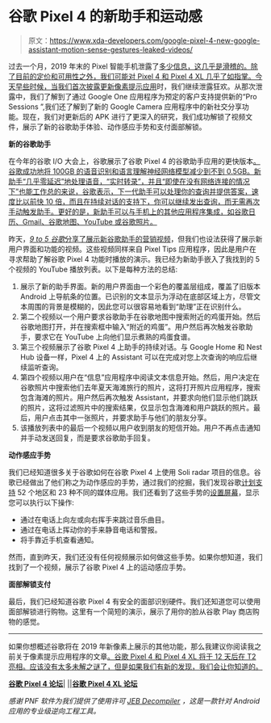 # 谷歌 Pixel 4 的新助手和运动感

> 原文：<https://www.xda-developers.com/google-pixel-4-new-google-assistant-motion-sense-gestures-leaked-videos/>

过去一个月，2019 年末的 Pixel 智能手机泄露了[多少信息，这几乎是滑稽的。除了目前的定价和可用性之外，我们可能对 Pixel 4 和 Pixel 4 XL 几乎了如指掌。今天早些时候，当我们首次披露](https://www.xda-developers.com/tag/google-pixel4/)[更新像素提示应用](https://www.xda-developers.com/google-pixel-4-tips-pro-sessions-google-one-social-share-google-camera/)时，我们继续泄露狂欢。从那次泄露中，我们了解到了通过 Google One 应用程序为预定的客户支持提供新的“Pro Sessions ”,我们还了解到了新的 Google Camera 应用程序中的新社交分享功能。现在，我们对更新后的 APK 进行了更深入的研究，我们成功解锁了视频文件，展示了新的谷歌助手体验、动作感应手势和支付面部解锁。

**新的谷歌助手**

在今年的谷歌 I/O 大会上，谷歌展示了谷歌 Pixel 4 的谷歌助手应用的更快版本[。谷歌成功地将 100GB 的语音识别和语言理解神经网络模型减少到不到 0.5GB。新助手“几乎零延迟”地处理语音，“实时转录”，并且“即使在没有网络连接的情况下”也能工作总的来说，谷歌表示，下一代助手可以处理你的查询并提供答案，速度比以前快 10 倍，而且在持续对话的支持下，你可以继续发出查询，而无需再次手动触发助手。更好的是，新助手可以与手机上的其他应用程序集成，如谷歌日历、Gmail、谷歌地图、YouTube 或谷歌照片。](https://www.xda-developers.com/google-pixel-4-faster-google-assistant/)

昨天，[*9 to 5 谷歌*分享了展示新谷歌助手的营销视频](https://www.xda-developers.com/pixel-4-next-gen-google-assistant-motion-sense-gestures/)，但我们也设法获得了展示新用户界面和功能的视频。这些视频同样来自 Pixel Tips 应用程序，因此是用户在寻求帮助了解谷歌 Pixel 4 功能时播放的演示。我已经为新助手嵌入了我找到的 5 个视频的 YouTube 播放列表。以下是每种方法的总结:

1.  展示了新的助手界面。新的用户界面由一个彩色的覆盖层组成，覆盖了旧版本 Android 上导航条的位置。已识别的文本显示为浮动在底部区域上方，尽管文本周围的背景是模糊的，因此您可以很容易地看到“助理”正在识别什么。
2.  第二个视频以一个用户要求谷歌助手在谷歌地图中搜索附近的鸡蛋开始。然后谷歌地图打开，并在搜索框中输入“附近的鸡蛋”。用户然后再次触发谷歌助手，要求它在 YouTube 上向他们显示煮熟的鸡蛋食谱。
3.  第三个视频展示了谷歌 Pixel 4 上助手的持续对话。与 Google Home 和 Nest Hub 设备一样，Pixel 4 上的 Assistant 可以在完成对您上次查询的响应后继续监听查询。
4.  第四个视频以用户在“信息”应用程序中阅读文本信息开始。然后，用户决定在谷歌照片中搜索他们去年夏天海滩旅行的照片，这将打开照片应用程序，搜索包含海滩的照片。用户然后再次触发 Assistant，并要求向他们显示他们跳跃的照片，这将过滤照片中的搜索结果，仅显示包含海滩和用户跳跃的照片。最后，用户点击其中一张照片，并要求助手与他们的朋友分享。
5.  该播放列表中的最后一个视频以用户收到朋友的短信开始。用户不再点击通知并手动发送回复，而是要求谷歌助手回复。

**动作感应手势**

我们已经知道很多关于谷歌如何在谷歌 Pixel 4 上使用 Soli radar 项目的信息。谷歌已经做出了他们称之为动作感应的手势，通过我们的挖掘，我们发现谷歌[计划支持](https://www.xda-developers.com/google-pixel-4-motion-sense-list-countries-supported-apps/) 52 个地区和 23 种不同的媒体应用。我们还看到了这些手势的[设置屏幕](https://www.xda-developers.com/google-pixel-4-motion-sense-gestures-leak/)，显示您可以执行以下操作:

*   通过在电话上向左或向右挥手来跳过音乐曲目。
*   通过在电话上挥动你的手来静音电话和警报。
*   将手靠近手机查看通知。

然而，直到昨天，我们还没有任何视频展示如何做这些手势。如果你想知道，我们找到了一个视频，展示了谷歌 Pixel 4 上的运动感应手势。

**面部解锁支付**

最后，我们已经知道谷歌 Pixel 4 有安全的面部识别硬件。我们还知道您可以使用面部解锁进行购物。这里有一个简短的演示，展示了用你的脸从谷歌 Play 商店购物的感觉。

* * *

如果你想概述谷歌将在 2019 年新像素上展示的其他功能，那么我建议你阅读我之前关于像素提示应用程序的文章[。谷歌 Pixel 4 和 Pixel 4 XL 将于 12 天后在 T2 亮相。应该没有太多未解之谜了，但是如果我们有新的发现，我们会让你知道的。](https://www.xda-developers.com/google-pixel-4-tips-pro-sessions-google-one-social-share-google-camera/)

[**谷歌 Pixel 4 论坛**](https://forum.xda-developers.com/pixel-4)| |[|**谷歌 Pixel 4 XL 论坛**](https://forum.xda-developers.com/pixel-4-xl)

*感谢 PNF 软件为我们提供了使用许可 [JEB Decompiler](https://www.pnfsoftware.com/?aid=xdadev) ，这是一款针对 Android 应用的专业级逆向工程工具。*